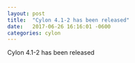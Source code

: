 ```yaml
---
layout: post
title:  "Cylon 4.1-2 has been released"
date:   2017-06-26 16:16:01 -0600
categories: cylon
---
```


Cylon 4.1-2 has been released